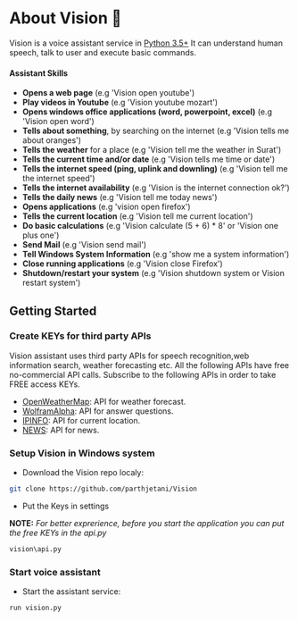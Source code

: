 # About Vision 🧠
Vision is a voice assistant service in [Python 3.5+](https://www.python.org/downloads/release/python-360/)
It can understand human speech, talk to user and execute basic commands.

#### Assistant Skills 
*   **Opens a web page** (e.g 'Vision open youtube')
*   **Play videos in Youtube** (e.g 'Vision youtube mozart')
*   **Opens windows office applications (word, powerpoint, excel)** (e.g 'Vision open word')
*   **Tells about something**, by searching on the internet (e.g 'Vision tells me about oranges')
*   **Tells the weather** for a place (e.g 'Vision tell me the weather in Surat')
*   **Tells the current time and/or date** (e.g 'Vision tells me time or date')
*   **Tells the internet speed (ping, uplink and downling)** (e.g 'Vision tell me the internet speed')
*   **Tells the internet availability** (e.g 'Vision is the internet connection ok?')
*   **Tells the daily news** (e.g 'Vision tell me today news')
*   **Opens applications** (e.g 'vision open firefox')
*   **Tells the current location** (e.g 'Vision tell me current location')
*   **Do basic calculations** (e.g 'Vision calculate (5 + 6) * 8' or 'Vision one plus one')
*   **Send Mail** (e.g 'Vision send mail')
*   **Tell Windows System Information** (e.g 'show me a system information')
*   **Close running applications** (e.g 'Vision close Firefox')
*   **Shutdown/restart your system** (e.g 'Vision shutdown system or Vision restart system')

## Getting Started
### Create KEYs for third party APIs
Vision assistant uses third party APIs for speech recognition,web information search, weather forecasting etc.
All the following APIs have free no-commercial API calls. Subscribe to the following APIs in order to take FREE access KEYs.
*   [OpenWeatherMap](https://openweathermap.org/appid): API for weather forecast.
*   [WolframAlpha](https://developer.wolframalpha.com/portal/myapps/): API for answer questions.
*   [IPINFO](https://ipinfo.io/signup): API for current location.
*   [NEWS](https://newsapi.org/register): API for news.

### Setup Vision in Windows system
*   Download the Vision repo localy:

```bash
git clone https://github.com/parthjetani/Vision
```

*   Put the Keys in settings

**NOTE:** *For better exprerience, before you start the application you can put the free KEYs in the api.py*

```bash
vision\api.py
```

### Start voice assistant

*   Start the assistant service:
```bash
run vision.py
```